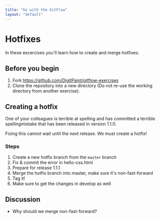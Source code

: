 ```yaml
---
title: "Go with the GitFlow"
layout: "default"
---
```


# Hotfixes

In these excercises you'll learn how to create and merge hotfixes.

## Before you begin
1. Fork https://github.com/DigitPaint/gitflow-exercises
2. Clone the repository into a new directory (Do not re-use the working directory from another exercise).

## Creating a hotfix

One of your colleagues is terrible at spelling and has committed a terrible spellingmistake that has been released in version 1.1.0. 

Fixing this cannot wait until the next release. We must create a hotfix!

### Steps

1. Create a new hotfix branch from the `master` branch
2. Fix & commit the error in hello-css.html
3. Prepare for release 1.1.1
4. Merge the hotfix branch into master, make sure it's non-fast-forward
5. Tag it!
6. Make sure to get the changes in develop as well

## Discussion

- Why should we merge non-fast-forward?